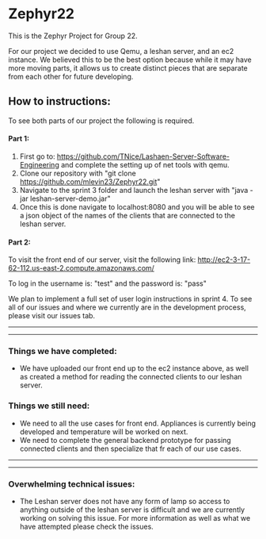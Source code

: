# Zephyr22
This is the Zephyr Project for Group 22.

For our project we decided to use Qemu, a leshan server, and an ec2 instance. We believed this to be the best option because while it may have more moving parts, it allows us to create distinct pieces that are separate from each other for future developing.

## How to instructions:

To see both parts of our project the following is required.
#### Part 1:
 1. First go to: https://github.com/TNice/Lashaen-Server-Software-Engineering and complete the setting up of net tools with qemu.
 2. Clone our repository with "git clone https://github.com/mlevin23/Zephyr22.git"
 3. Navigate to the sprint 3 folder and launch the leshan server with "java -jar leshan-server-demo.jar"
 4. Once this is done navigate to localhost:8080 and you will be able to see a json object of the names of the clients that are connected to the leshan server.
 
#### Part 2:
To visit the front end of our server, visit the following link:
http://ec2-3-17-62-112.us-east-2.compute.amazonaws.com/ 

To log in the username is: "test" and the password is: "pass"

We plan to implement a full set of user login instructions in sprint 4. To see all of our issues and where we currently are in the development process, please visit our issues tab.

****************
****************

### Things we have completed:
 - We have uploaded our front end up to the ec2 instance above, as well as created a method for reading the connected clients to our leshan server.
 
### Things we still need:
 - We need to all the use cases for front end. Appliances is currently being developed and temperature will be worked on next.
 - We need to complete the general backend prototype for passing connected clients and then specialize that fr each of our use cases.
 
 
****************
****************

### Overwhelming technical issues:
 - The Leshan server does not have any form of lamp so access to anything outside of the leshan server is difficult and we are currently working on solving this issue. For more information as well as what we have attempted please check the issues.
